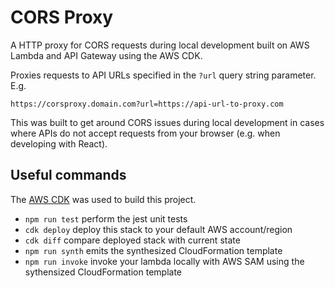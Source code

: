 # CORS Proxy

A HTTP proxy for CORS requests during local development built on AWS Lambda and API Gateway using the AWS CDK.

Proxies requests to API URLs specified in the `?url` query string parameter. E.g.

`https://corsproxy.domain.com?url=https://api-url-to-proxy.com`

This was built to get around CORS issues during local development in cases where APIs do not accept requests from your browser (e.g. when developing with React).

## Useful commands

The [AWS CDK](https://aws.amazon.com/cdk/) was used to build this project.

* `npm run test`         perform the jest unit tests
* `cdk deploy`           deploy this stack to your default AWS account/region
* `cdk diff`             compare deployed stack with current state
* `npm run synth`        emits the synthesized CloudFormation template
* `npm run invoke`       invoke your lambda locally with AWS SAM using the sythensized CloudFormation template
